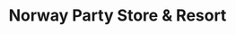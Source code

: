 ---
title: "Norway Party Store & Resort"
url: /alpena/norway-party-store-und-resort/
shop: Lebensmittel
---